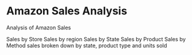 # Amazon Sales Analysis
 Analysis of Amazon Sales

Sales by Store
Sales by region
Sales by State
Sales by Product
Sales by Method
sales broken down by state, product type and units sold


